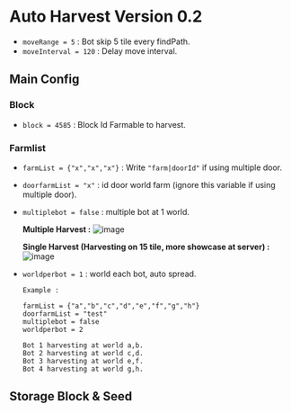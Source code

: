 # Auto Harvest Version 0.2

- `moveRange = 5` : Bot skip 5 tile every findPath.
- `moveInterval = 120` : Delay move interval.
  
## Main Config
### Block
- `block = 4585` : Block Id Farmable to harvest.

### Farmlist
- `farmList = {"x","x","x"}` : Write `"farm|doorId"` if using multiple door.
- `doorfarmList = "x"` : id door world farm (ignore this variable if using multiple door).
- `multiplebot = false` : multiple bot at 1 world.
  
  **Multiple Harvest :**
  ![image](https://github.com/CaramoySyndicate/Lucifer/assets/161619991/76a9c182-e46f-40b9-90eb-0007a14c4383)


  **Single Harvest (Harvesting on 15 tile, more showcase at server) :**
  ![image](https://github.com/CaramoySyndicate/Lucifer/assets/161619991/49a16fa6-5be8-4f77-b9fb-651ba932e03b)

  
- `worldperbot = 1` : world each bot, auto spread.

  ```
  Example :

  farmList = {"a","b","c","d","e","f","g","h"}
  doorfarmList = "test"
  multiplebot = false
  worldperbot = 2

  Bot 1 harvesting at world a,b.
  Bot 2 harvesting at world c,d.
  Bot 3 harvesting at world e,f.
  Bot 4 harvesting at world g,h.
  ```
 ## Storage Block & Seed 
